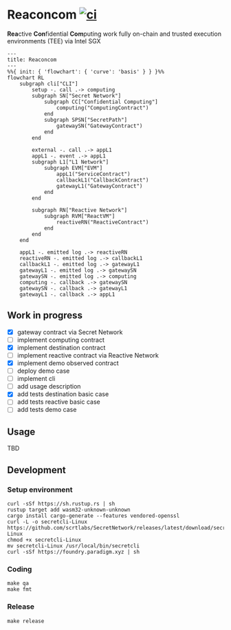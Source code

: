 # Reaconcom [![ci](https://github.com/ilyar/reaconcom/actions/workflows/ci.yml/badge.svg)](https://github.com/ilyar/reactive-hackathon/actions/workflows/ci.yml)

**Rea**ctive **Con**fidential **Com**puting work fully on-chain and trusted execution environments (TEE) via Intel SGX

```mermaid
---
title: Reaconcom
---
%%{ init: { 'flowchart': { 'curve': 'basis' } } }%%
flowchart RL
    subgraph cli["CLI"]
        setup -. call .-> computing
        subgraph SN["Secret Network"]
            subgraph CC["Confidential Computing"]
                computing("ComputingContract")
            end
            subgraph SPSN["SecretPath"]
                gatewaySN("GatewayContract")
            end
        end

        external -. call .-> appL1
        appL1 -. event .-> appL1
        subgraph L1["L1 Network"]
            subgraph EVM["EVM"]
                appL1("ServiceContract")
                сallbackL1("CallbackContract")
                gatewayL1("GatewayContract")
            end
        end

        subgraph RN["Reactive Network"]
            subgraph RVM["ReactVM"]
                reactiveRN("ReactiveContract")
            end
        end
    end

    appL1 -. emitted log .-> reactiveRN
    reactiveRN -. emitted log .-> сallbackL1
    сallbackL1 -. emitted log .-> gatewayL1
    gatewayL1 -. emitted log .-> gatewaySN
    gatewaySN -. emitted log .-> computing
    computing -. callback .-> gatewaySN
    gatewaySN -. callback .-> gatewayL1
    gatewayL1 -. callback .-> appL1
```

## Work in progress

- [x] gateway contract via Secret Network
- [ ] implement computing contract
- [x] implement destination contract
- [ ] implement reactive contract via Reactive Network
- [x] implement demo observed contract
- [ ] deploy demo case
- [ ] implement cli
- [ ] add usage description
- [x] add tests destination basic case
- [ ] add tests reactive basic case
- [ ] add tests demo case

## Usage

TBD

## Development

### Setup environment

```shell
curl -sSf https://sh.rustup.rs | sh
rustup target add wasm32-unknown-unknown
cargo install cargo-generate --features vendored-openssl
curl -L -o secretcli-Linux https://github.com/scrtlabs/SecretNetwork/releases/latest/download/secretcli-Linux
chmod +x secretcli-Linux
mv secretcli-Linux /usr/local/bin/secretcli
curl -sSf https://foundry.paradigm.xyz | sh
```

### Coding

```shell
make qa
make fmt
```

### Release

```shell
make release
```